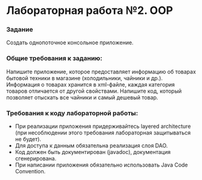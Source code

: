 # Лабораторная работа №2. OOP

### Задание
Cоздать однопоточное консольное приложение.

### Общие требования к заданию:
Напишите приложение, которое предоставляет информацию
об товарах бытовой техники в магазине (холодильники,
чайники и др.). Информация о товарах хранится в xml-файле,
каждая категория товаров отличается от другой свойствами.
Напишите код, который позволяет отыскать все чайники и
самый дешевый товар.

### Требования к коду лабораторной работы:
 - При реализации приложения придерживайтесь layered
   architecture (при несоблюдении этого требования лабораторная
   защитываться не будет).
 - Для доступа к данным обязательна реализация слоя DAO. 
 - Код должен быть документирован (javadoc), документация
   сгенерирована. 
 - При написании приложения обязательно использовать Java Code
   Convention.

